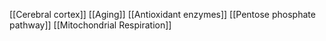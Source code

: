 [[Cerebral cortex]]
[[Aging]]
[[Antioxidant enzymes]]
[[Pentose phosphate pathway]]
[[Mitochondrial Respiration]]
